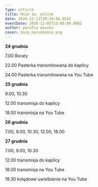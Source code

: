 ```yaml
---
type: article
title: Msze św. online
date: 2020-12-11T20:39:04.854Z
eventDate: 2020-12-05T23:00:00.000Z
author: parafia wesoła
cover: boze_narodzenie.png
---
```

<!--StartFragment-->

**24 grudnia**

7.00 Roraty

22.00 Pasterka transmitowana do kaplicy

24.00 Pasterka transmitowana na You Tube

**25 grudnia**

9.00, 10.30

12.00 transmisja do kaplicy

18.00 transmisja na You Tube

**26 grudnia**

7.00, 9.00, 10.30, 12.00, 18.00

**27 grudnia**

7.00, 9.00, 10.30

12.00 transmisja do kaplicy

18.00 transmisja na You Tube

19.30 kolędowe uwielbienie na You Tube

<!--EndFragment-->